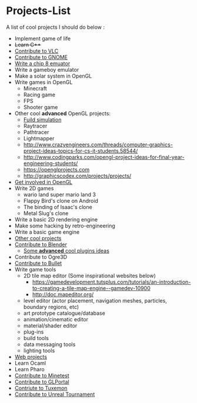 # Projects-List
A list of cool projects I should do below : 
* Implement game of life
* ~~Learn C++~~
* [Contribute to VLC](https://wiki.videolan.org/Getting_Started_At_Coding/)
* [Contribute to GNOME](https://wiki.gnome.org/Newcomers/)
* [Write a chip 8 emuator](http://jeux.developpez.com/tutoriels/programmer-emulateur-console/)
* Write a gameboy emulator
* Make a solar system in OpenGL
* Write games in OpenGL
  * Minecraft
  * Racing game
  * FPS
  * Shooter game
* Other cool **advanced** OpenGL projects:
  * [Fuild simulation](http://http.developer.nvidia.com/GPUGems3/gpugems3_ch30.html)
  * Raytracer
  * Pathtracer
  * Lightmapper
  * http://www.crazyengineers.com/threads/computer-graphics-project-ideas-topics-for-cs-it-students.58544/
  * http://www.codingparks.com/opengl-project-ideas-for-final-year-engineering-students/
  * https://openglprojects.com
  * http://graphicscodex.com/projects/projects/
* [Get involved in OpenGL](http://ephenationopengl.blogspot.be/2012/06/doing-animations-in-opengl.html)
* Write 2D games
  * wario land super mario land 3
  * Flappy Bird's clone on Android
  * The binding of Isaac's clone
  * Metal Slug's clone
* Write a basic 2D rendering engine
* Make some hacking by retro-engineering
* Write a basic game engine
* [Other cool projects](https://github.com/karan/Projects)
* [Contribute to Blender](https://wiki.blender.org/index.php/Dev:Contents)
  * [Some **advanced** cool plugins ideas](https://blenderartists.org/forum/showthread.php?361944-Ideas-for-addon&s=7606f06efc236814ca3d5041a2e10847)
* Contribute to Ogre3D
* [Contribute to Bullet](https://github.com/bulletphysics/bullet3/tree/master/docs)
* Write game tools
  * 2D tile map editor (Some inspirational websites below)
    * https://gamedevelopment.tutsplus.com/tutorials/an-introduction-to-creating-a-tile-map-engine--gamedev-10900
    * http://doc.mapeditor.org/
  * level editor (actor placement, navigation meshes, particles, boundary regions, etc)
  * art prototype catalogue/database
  * animation/cinematic editor
  * material/shader editor
  * plug-ins
  * build tools
  * data messaging tools
  * lighting tools
* [Web projects](https://www.codecademy.com/en/tracks/projects)
* Learn Ocaml
* Learn Pharo
* [Contribute to Minetest](http://dev.minetest.net/)
* [Contribute to GLPortal](https://github.com/GlPortal/glPortal/blob/master/CONTRIBUTE.md)
* [Contriute to Tuxemon](https://forum.tuxemon.org/thread.php?id=11)
* [Contribute to Unreal Tournament](https://wiki.unrealengine.com/Category:Unreal_Tournament)
